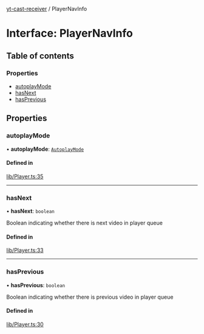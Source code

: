 [yt-cast-receiver](../README.md) / PlayerNavInfo

# Interface: PlayerNavInfo

## Table of contents

### Properties

- [autoplayMode](PlayerNavInfo.md#autoplaymode)
- [hasNext](PlayerNavInfo.md#hasnext)
- [hasPrevious](PlayerNavInfo.md#hasprevious)

## Properties

### autoplayMode

• **autoplayMode**: [`AutoplayMode`](../README.md#autoplaymode)

#### Defined in

[lib/Player.ts:35](https://github.com/patrickkfkan/yt-cast-receiver/blob/89ae18a/src/lib/Player.ts#L35)

___

### hasNext

• **hasNext**: `boolean`

Boolean indicating whether there is next video in player queue

#### Defined in

[lib/Player.ts:33](https://github.com/patrickkfkan/yt-cast-receiver/blob/89ae18a/src/lib/Player.ts#L33)

___

### hasPrevious

• **hasPrevious**: `boolean`

Boolean indicating whether there is previous video in player queue

#### Defined in

[lib/Player.ts:30](https://github.com/patrickkfkan/yt-cast-receiver/blob/89ae18a/src/lib/Player.ts#L30)
